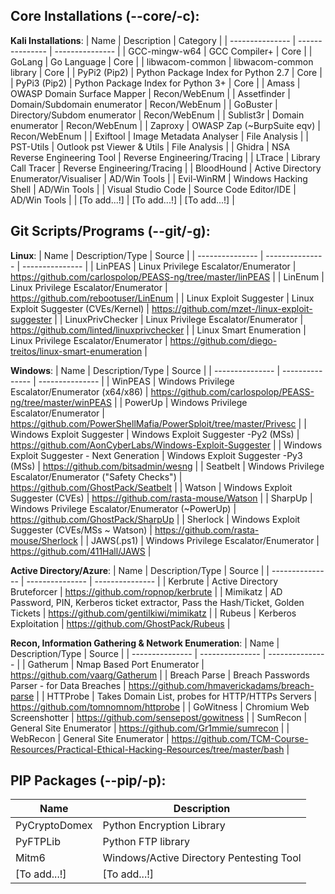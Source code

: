 ## Core Installations (--core/-c):

**Kali Installations**:
| Name | Description | Category |
| --------------- | --------------- | --------------- | 
| GCC-mingw-w64 | GCC Compiler+ | Core |
| GoLang | Go Language | Core |
| libwacom-common | libwacom-common library | Core |
| PyPi2 (Pip2) | Python Package Index for Python 2.7 | Core |
| PyPi3 (Pip2) | Python Package Index for Python 3+ | Core |
| Amass | OWASP Domain Surface Mapper | Recon/WebEnum |
| Assetfinder | Domain/Subdomain enumerator | Recon/WebEnum |
| GoBuster | Directory/Subdom enumerator | Recon/WebEnum |
| Sublist3r | Domain enumerator | Recon/WebEnum |
| Zaproxy | OWASP Zap (~BurpSuite eqv) | Recon/WebEnum |
| Exiftool | Image Metadata Analyser | File Analysis |
| PST-Utils | Outlook pst Viewer & Utils | File Analysis |
| Ghidra | NSA Reverse Engineering Tool | Reverse Engineering/Tracing |
| LTrace | Library Call Tracer | Reverse Engineering/Tracing |
| BloodHound | Active Directory Enumerator/Visualiser | AD/Win Tools |
| Evil-WinRM | Windows Hacking Shell | AD/Win Tools |
| Visual Studio Code | Source Code Editor/IDE | AD/Win Tools |
| [To add...!] | [To add...!] | [To add...!] |

## Git Scripts/Programs (--git/-g):

**Linux**:
| Name | Description/Type | Source |
| --------------- | --------------- | --------------- |
| LinPEAS | Linux Privilege Escalator/Enumerator | https://github.com/carlospolop/PEASS-ng/tree/master/linPEAS |
| LinEnum | Linux Privilege Escalator/Enumerator | https://github.com/rebootuser/LinEnum |
| Linux Exploit Suggester | Linux Exploit Suggester (CVEs/Kernel) | https://github.com/mzet-/linux-exploit-suggester |
| LinuxPrivChecker | Linux Privilege Escalator/Enumerator | https://github.com/linted/linuxprivchecker |
| Linux Smart Enumeration | Linux Privilege Escalator/Enumerator | https://github.com/diego-treitos/linux-smart-enumeration |

**Windows**:
| Name | Description/Type | Source |
| --------------- | --------------- | --------------- |
| WinPEAS | Windows Privilege Escalator/Enumerator (x64/x86) | https://github.com/carlospolop/PEASS-ng/tree/master/winPEAS |
| PowerUp | Windows Privilege Escalator/Enumerator | https://github.com/PowerShellMafia/PowerSploit/tree/master/Privesc |
| Windows Exploit Suggester | Windows Exploit Suggester -Py2 (MSs) | https://github.com/AonCyberLabs/Windows-Exploit-Suggester |
| Windows Exploit Suggester - Next Generation | Windows Exploit Suggester -Py3 (MSs) | https://github.com/bitsadmin/wesng |
| Seatbelt | Windows Privilege Escalator/Enumerator ("Safety Checks") | https://github.com/GhostPack/Seatbelt |
| Watson | Windows Exploit Suggester (CVEs) | https://github.com/rasta-mouse/Watson |
| SharpUp | Windows Privilege Escalator/Enumerator (~PowerUp) | https://github.com/GhostPack/SharpUp |
| Sherlock | Windows Exploit Suggester (CVEs/MSs ~ Watson) | https://github.com/rasta-mouse/Sherlock |
| JAWS(.ps1) | Windows Privilege Escalator/Enumerator | https://github.com/411Hall/JAWS |

**Active Directory/Azure**:
| Name | Description/Type | Source |
| --------------- | --------------- | --------------- |
| Kerbrute | Active Directory Bruteforcer | https://github.com/ropnop/kerbrute |
| Mimikatz | AD Password, PIN, Kerberos ticket extractor, Pass the Hash/Ticket, Golden Tickets | https://github.com/gentilkiwi/mimikatz |
| Rubeus | Kerberos Exploitation | https://github.com/GhostPack/Rubeus |

**Recon, Information Gathering & Network Enumeration**:
| Name | Description/Type | Source |
| --------------- | --------------- | --------------- |
| Gatherum | Nmap Based Port Enumerator | https://github.com/vaarg/Gatherum |
| Breach Parse | Breach Passwords Parser - for Data Breaches | https://github.com/hmaverickadams/breach-parse |
| HTTProbe | Takes Domain List, probes for HTTP/HTTPs Servers | https://github.com/tomnomnom/httprobe |
| GoWitness | Chromium Web Screenshotter | https://github.com/sensepost/gowitness |
| SumRecon | General Site Enumerator | https://github.com/Gr1mmie/sumrecon |
| WebRecon | General Site Enumerator | https://github.com/TCM-Course-Resources/Practical-Ethical-Hacking-Resources/tree/master/bash |

## PIP Packages (--pip/-p):

| Name | Description | 
| --------------- | --------------- | 
| PyCryptoDomex | Python Encryption Library |
| PyFTPLib | Python FTP library |
| Mitm6 | Windows/Active Directory Pentesting Tool |
| [To add...!] | [To add...!] |
